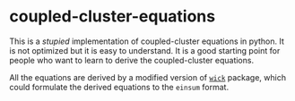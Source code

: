 # coupled-cluster-equations
This is a _stupied_ implementation of coupled-cluster equations in python. It is not optimized but it is easy to understand. It is a good starting point for people who want to learn to derive the coupled-cluster equations.

All the equations are derived by a modified version of [`wick`](https://github.com/yangdatou/wick/tree/dev) package, which could formulate the derived equations to the `einsum` format.